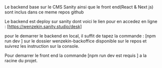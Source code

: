 Le backend base sur le CMS Sanity ainsi que le front end(React & Next js) sont inclus dans ce meme repos github 

Le backend est deploy sur sanity dont voici le lien pour en accedez en ligne : 
[https://wenzekin.sanity.studio/desk]

pour le demarrer le backend en local,  il suffit de tapez la commande : [npm run dev ] sur le dossier wenzekin-backoffice disponible sur le repos et suivrez les instruction sur la console. 


Pour demarrer le front end la commande [npm run dev est requis ] a la racine du projet. 




